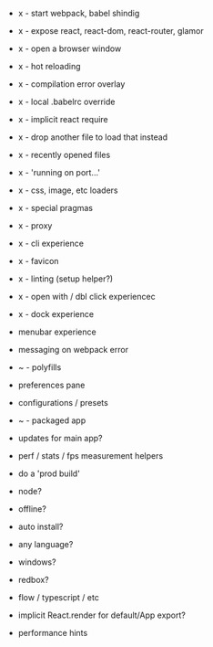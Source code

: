 - x - start webpack, babel shindig 
- x - expose react, react-dom, react-router, glamor
- x - open a browser window 
- x - hot reloading
- x - compilation error overlay
- x - local .babelrc override
- x - implicit react require
- x - drop another file to load that instead 
- x - recently opened files
- x - 'running on port...'
- x - css, image, etc loaders 
- x - special pragmas 
- x - proxy
- x - cli experience
- x - favicon
- x - linting (setup helper?)
- x - open with / dbl click experiencec
- x - dock experience

- menubar experience
- messaging on webpack error 
- ~ - polyfills
- preferences pane
- configurations / presets 
- ~ - packaged app  
- updates for main app?


- perf / stats / fps measurement helpers 
- do a 'prod build' 
- node?
- offline?
- auto install?
- any language?
- windows?
- redbox?
- flow / typescript / etc 
- implicit React.render for default/App export?
- performance hints 
